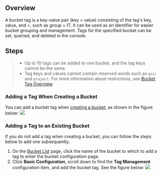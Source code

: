 ## Overview

A bucket tag is a key-value pair (key = value) consisting of the tag's key, value, and =, such as group = IT. It can be used as an identifier for easier bucket grouping and management. Tags for the specified bucket can be set, queried, and deleted in the console.


## Steps


>- Up to 10 tags can be added to one bucket, and the tag keys cannot be the same.
>- Tag keys and values cannot contain reserved words such as `qcs:` and `project`. For more information about restrictions, see [Bucket Tag Overview](https://intl.cloud.tencent.com/zh/document/product/436/31509).

### Adding a Tag When Creating a Bucket

You can add a bucket tag when [creating a bucket](https://intl.cloud.tencent.com/document/product/436/13309), as shown in the figure below:
![](https://main.qcloudimg.com/raw/54e8243d1ca6ca919c48d3088b452a7c.png)

### Adding a Tag to an Existing Bucket

If you do not add a tag when creating a bucket, you can follow the steps below to add one subsequently.
1. On the [Bucket List](https://console.cloud.tencent.com/cos5/bucket) page, click the name of the bucket to which to add a tag to enter the bucket configuration page.
2. Click **Basic Configuration**, scroll down to find the **Tag Management** configuration item, and add the bucket tag. See the figure below:
![](https://main.qcloudimg.com/raw/5940ce69cbadf6e26f1de32b6d8c8b4a.png)
